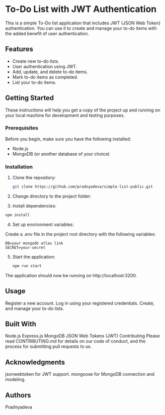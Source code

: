 # To-Do List with JWT Authentication

This is a simple To-Do list application that includes JWT (JSON Web Token) authentication. You can use it to create and manage your to-do items with the added benefit of user authentication.

## Features

- Create new to-do lists.
- User authentication using JWT.
- Add, update, and delete to-do items.
- Mark to-do items as completed.
- List your to-do items.

## Getting Started

These instructions will help you get a copy of the project up and running on your local machine for development and testing purposes.

### Prerequisites

Before you begin, make sure you have the following installed:

- Node.js
- MongoDB (or another database of your choice)

### Installation

1. Clone the repository:

   ```bash
   git clone https://github.com/pradnyadeva/simple-list-public.git
   ```
2. Change directory to the project folder:

3. Install dependencies:

```bash
npm install
```

4. Set up environment variables:

Create a .env file in the project root directory with the following variables:
```
DB=your mongodb atlas link
SECRET=your-secret
```

5. Start the application:

   ```bash
   npm run start


The application should now be running on http://localhost:3200.

## Usage
Register a new account.
Log in using your registered credentials.
Create, and manage your to-do lists.


## Built With
Node.js
Express.js
MongoDB
JSON Web Tokens (JWT)
Contributing
Please read CONTRIBUTING.md for details on our code of conduct, and the process for submitting pull requests to us.



## Acknowledgments
jsonwebtoken for JWT support.
mongoose for MongoDB connection and modeling.


## Authors
Pradnyadeva

